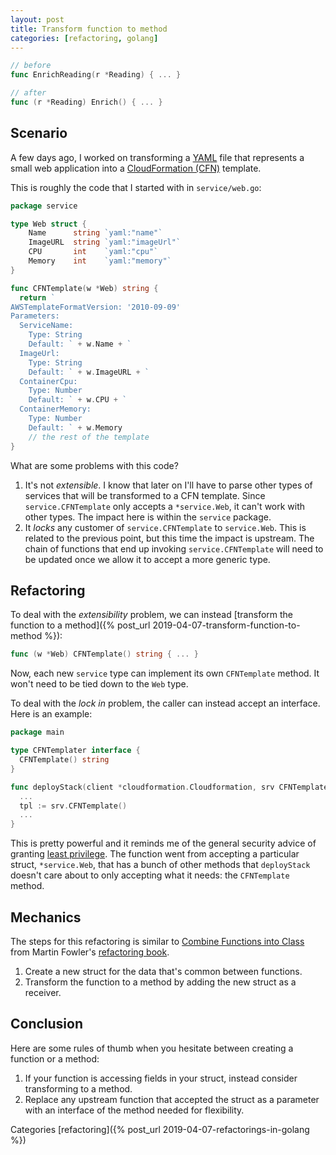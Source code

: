 ```yaml
---
layout: post
title: Transform function to method
categories: [refactoring, golang]
---
```


```go
// before
func EnrichReading(r *Reading) { ... }

// after
func (r *Reading) Enrich() { ... }
```

## Scenario
A few days ago, I worked on transforming a [YAML](https://yaml.org/) file that represents a small web application into a [CloudFormation (CFN)](https://aws.amazon.com/cloudformation/aws-cloudformation-templates/) template.

This is roughly the code that I started with in `service/web.go`:
```go
package service

type Web struct {
	Name      string `yaml:"name"`
	ImageURL  string `yaml:"imageUrl"`
	CPU       int    `yaml:"cpu"`
	Memory    int    `yaml:"memory"`
}

func CFNTemplate(w *Web) string {
  return `
AWSTemplateFormatVersion: '2010-09-09'
Parameters:
  ServiceName:
    Type: String
    Default: ` + w.Name + `
  ImageUrl:
    Type: String
    Default: ` + w.ImageURL + `
  ContainerCpu:
    Type: Number
    Default: ` + w.CPU + `
  ContainerMemory:
    Type: Number
    Default: ` + w.Memory 
    // the rest of the template
}
```

What are some problems with this code?
1. It's not _extensible_. I know that later on I'll have to parse other types of services that will be transformed to a CFN template. Since `service.CFNTemplate` only accepts a `*service.Web`, it can't work with other types. The impact here is within the `service` package.
1. It _locks_ any customer of `service.CFNTemplate` to `service.Web`. This is related to the previous point, but this time the impact is upstream. The chain of functions that end up invoking `service.CFNTemplate` will need to be updated once we allow it to accept a more generic type.

## Refactoring
To deal with the _extensibility_ problem, we can instead [transform the function to a method]({% post_url 2019-04-07-transform-function-to-method %}):
```go
func (w *Web) CFNTemplate() string { ... }
```
Now, each new `service` type can implement its own `CFNTemplate` method. It won't need to be tied down to the `Web` type.

To deal with the _lock in_ problem, the caller can instead accept an interface. Here is an example:
```go
package main

type CFNTemplater interface {
  CFNTemplate() string
}

func deployStack(client *cloudformation.Cloudformation, srv CFNTemplater) {
  ...
  tpl := srv.CFNTemplate()
  ...
}
```
This is pretty powerful and it reminds me of the general security advice of granting [least privilege](https://docs.aws.amazon.com/IAM/latest/UserGuide/best-practices.html#grant-least-privilege). The function went from accepting a particular struct, `*service.Web`, that has a bunch of other methods that `deployStack` doesn't care about to only accepting what it needs: the `CFNTemplate` method.

## Mechanics
The steps for this refactoring is similar to [Combine Functions into Class](https://refactoring.com/catalog/combineFunctionsIntoClass.html) from Martin Fowler's [refactoring book](https://martinfowler.com/books/refactoring.html).
1. Create a new struct for the data that's common between functions.
2. Transform the function to a method by adding the new struct as a receiver.

## Conclusion
Here are some rules of thumb when you hesitate between creating a function or a method:
1. If your function is accessing fields in your struct, instead consider transforming to a method.
2. Replace any upstream function that accepted the struct as a parameter with an interface of the method needed for flexibility. 

Categories [refactoring]({% post_url 2019-04-07-refactorings-in-golang %})